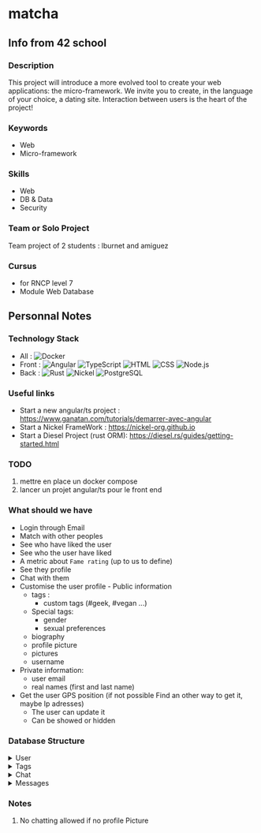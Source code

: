 # matcha
## Info from 42 school
### Description
This project will introduce a more evolved tool to create your web applications: the micro-framework. We invite you to create, in the language of your choice, a dating site. Interaction between users is the heart of the project! 

### Keywords
* Web
* Micro-framework 

### Skills
* Web
* DB & Data
* Security 

### Team or Solo Project
Team project of 2 students : lburnet and amiguez

### Cursus
* for RNCP level 7
* Module Web Database

## Personnal Notes
### Technology Stack
* All : ![Docker](https://img.shields.io/badge/docker-%230db7ed.svg?style=for-the-badge&logo=docker&logoColor=white)
* Front : ![Angular](https://img.shields.io/badge/Angular-DD0031?style=for-the-badge&logo=angular&logoColor=white)	![TypeScript](https://img.shields.io/badge/TypeScript-007ACC?style=for-the-badge&logo=typescript&logoColor=white)	![HTML](https://img.shields.io/badge/HTML-239120?style=for-the-badge&logo=html5&logoColor=white)	![CSS](https://img.shields.io/badge/CSS-239120?&style=for-the-badge&logo=css3&logoColor=white)	![Node.js](https://img.shields.io/badge/Node.js-43853D?style=for-the-badge&logo=node.js&logoColor=white)
* Back : ![Rust](https://img.shields.io/badge/rust-%23000000.svg?style=for-the-badge&logo=rust&logoColor=white) ![Nickel](https://img.shields.io/badge/Nickel-%23000000.svg?style=for-the-badge&logo=rust&logoColor=white) ![PostgreSQL](https://img.shields.io/badge/postgresql-4169e1?style=for-the-badge&logo=postgresql&logoColor=white)

### Useful links
* Start a new angular/ts project : https://www.ganatan.com/tutorials/demarrer-avec-angular
* Start a Nickel FrameWork : https://nickel-org.github.io
* Start a Diesel Project (rust ORM): https://diesel.rs/guides/getting-started.html

### TODO
1. mettre en place un docker compose
2. lancer un projet angular/ts pour le front end

### What should we have 
 - Login through Email
 - Match with other peoples
 - See who have liked the user
 - See who the user have liked
 - A metric about `Fame rating` (up to us to define)
 - See they profile
 - Chat with them
 - Customise the user profile - Public information
   - tags :
     - custom tags (#geek, #vegan ...)
   - Special tags:
     - gender
     - sexual preferences
   - biography
   - profile picture
   - pictures 
   - username
 - Private information:
   - user email
   - real names (first and last name)
 - Get the user GPS position (if not possible Find an other way to get it, maybe Ip adresses)
   - The user can update it
   - Can be showed or hidden


### Database Structure

<details>
<summary> User </summary>

- Username
- Email
- First name
- Last name
- Biography
- tag List
- Simped list (Other User that liked the user)
- Liked list (Other User that the user Liked)

</details>


<details>
<summary> Tags </summary>

- name
</details>


<details>
<summary> Chat </summary>

 - User 1
 - User 1
 - Message List
</details>

<details>
<summary> Messages </summary>
 
- Content
- Sending time

</details>



### Notes

1. No chatting allowed if no profile Picture

